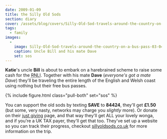 ```yaml
---
date: 2009-01-09
title: the Silly Old Sods
section: diary
cover: /assets/blog/covers/Silly-Old-Sod-travels-around-the-country-on-a-bus-pass-03-04-13.jpg
tags:
  - family
images:
  - 
    image: Silly-Old-Sod-travels-around-the-country-on-a-bus-pass-03-04-13.jpg
    caption: Uncle Bill and his mate Dave
    set: sos
---
```

**Katie**'s uncle **Bill** is about to embark on a harebrained scheme to raise some cash for the <abbr title="Royal National Lifeboats Institution">RNLI</abbr>. Together with his mate **Dave** (*everyone's got a mate Dave*) they'll be traveling the entire length of the English and Welsh coast using nothing but their free bus passes. 

{% include figure.html class="pull-both" set="sos" %}

You can support the old sods by texting **SAVE** to **84424**, they'll get **£1.50** (but some, very nasty, networks may charge you *slightly* more). Or donate on their [just giving](http://www.justgiving.com/sillyoldsods) page, and that way they'll get ALL your lovely wonga, and if you're a UK TAX payer, they'll get that too. They've set up a website so you can track their progress, checkout [sillyoldsods.co.uk](http://www.sillyoldsods.co.uk) for more information on the trip.